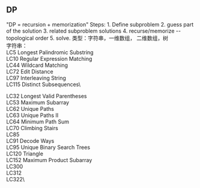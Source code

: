 ## DP
"DP = recursion + memorization"
Steps: 1. Define subproblem 2. guess part of the solution 3. related subproblem solutions 4. recurse/memorize -- topological order 5. solve.
类型：字符串，一维数组， 二维数组，树\
字符串：\
LC5 Longest Palindromic Substring\
LC10 Regular Expression Matching\
LC44 Wildcard Matching\
LC72 Edit Distance\
LC97 Interleaving String\
LC115 Distinct Subsequences\


LC32 Longest Valid Parentheses\
LC53 Maximum Subarray\
LC62 Unique Paths\
LC63 Unique Paths II\
LC64 Minimum Path Sum\
LC70 Climbing Stairs\
LC85\
LC91 Decode Ways\
LC95 Unique Binary Search Trees\
LC120 Triangle\
LC152 Maximum Product Subarray\
LC300\
LC312\
LC322\


